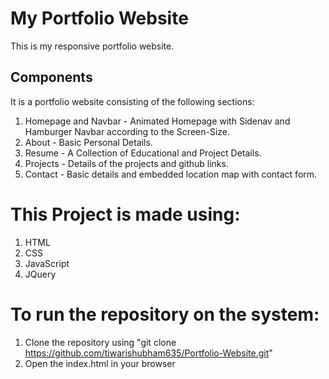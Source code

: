 # My Portfolio Website
This is my responsive portfolio website.

 ## Components
 It is a portfolio website consisting of the following sections:
  1. Homepage and Navbar - Animated Homepage with Sidenav and Hamburger Navbar according to the Screen-Size.
  2. About - Basic Personal Details.
  3. Resume - A Collection of Educational and Project Details.
  4. Projects - Details of the projects and github links.
  5. Contact - Basic details and embedded location map with contact form.

# This Project is made using:
   1. HTML
   2. CSS
   3. JavaScript
   4. JQuery
   
 # To run the repository on the system:
   1. Clone the repository using "git clone https://github.com/tiwarishubham635/Portfolio-Website.git"
   2. Open the index.html in your browser
